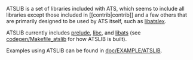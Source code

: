 ATSLIB is a set of libraries included with ATS, which seems to include all
libraries except those included in [[contrib|contrib]] and a few others that
are primarily designed to be used by ATS itself, such as
[libatslex](../../tree/master/libatslex).

ATSLIB currently includes [prelude](../../tree/master/prelude),
[libc](../../tree/master/libc), and [libats](../../tree/master/libats) (see
[codegen/Makefile_atslib](../../tree/master/codegen/Makefile_atslib) for how
ATSLIB is built).

Examples using ATSLIB can be found in
[doc/EXAMPLE/ATSLIB](../../tree/master/doc/EXAMPLE/ATSLIB).
